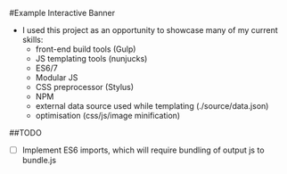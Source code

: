 #Example Interactive Banner

* I used this project as an opportunity to showcase many of my current skills:
  * front-end build tools (Gulp)
  * JS templating tools (nunjucks)
  * ES6/7
  * Modular JS
  * CSS preprocessor (Stylus)
  * NPM
  * external data source used while templating (./source/data.json)
  * optimisation (css/js/image minification)

##TODO
- [ ] Implement ES6 imports, which will require bundling of output js to bundle.js